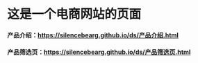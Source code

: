 # 这是一个电商网站的页面
#### 产品介绍：<https://silencebearg.github.io/ds/产品介绍.html> 
#### 产品筛选页：<https://silencebearg.github.io/ds/产品筛选页.html> 
